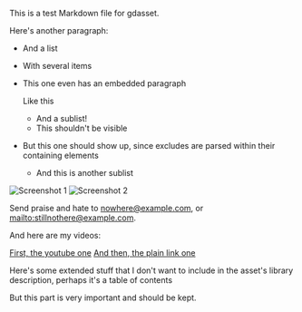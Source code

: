 This is a test Markdown file for gdasset.

<!-- gdasset: markdown
This is an embedded markdown paragraph.

* Here's a list

And some <mailto:embedded@autolinks.com> https://autolinks.com/embedded
as well as some [regular links][https://example.com/regular]
 -->

Here's another paragraph:
 * And a list
 * With several items
 * This one even has an embedded paragraph
   <!-- gdasset: markdown
   This is embedded markdown in an embedded paragraph, just to test it ends up in the right place in the tree
   -->
   
   Like this
    * And a sublist!
    <!-- gdasset: exclude -->
    * This shouldn't be visible
 * But this one should show up, since excludes are parsed within their containing elements
   * And this is another sublist

<!-- gdasset: changelog
     items: 3
     heading: Changes -->

![Screenshot 1](screenshots/screenshot1.png "Alt for screenshot 1")
![Screenshot 2](screenshots/screenshot2.jpg "Alt for screenshot 2")

Send praise and hate to nowhere@example.com, or <mailto:stillnothere@example.com>.

And here are my videos:

[First, the youtube one](http://youtu.be/12345678)
[And then, the plain link one](http://some.where.example.com/myassets/video.mp4)

<!-- gdasset: exclude -->

Here's some extended stuff that I don't want to include in the asset's
library description, perhaps it's a table of contents

<!-- gdasset: include -->

But this part is very important and should be kept.
